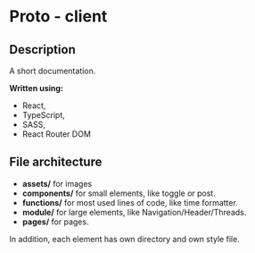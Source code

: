 # Proto - client
## Description
A short documentation.

**Written using:**
* React,
* TypeScript,
* SASS,
* React Router DOM

## File architecture

* **assets/** for images
* **components/** for small elements, like toggle or post.
* **functions/** for most used lines of code, like time formatter.
* **module/** for large elements, like Navigation/Header/Threads.
* **pages/** for pages.

In addition, each element has own directory and own style file.